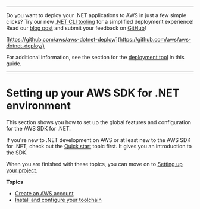 --------

Do you want to deploy your \.NET applications to AWS in just a few simple clicks? Try our new [\.NET CLI tooling](https://www.nuget.org/packages/AWS.Deploy.CLI/) for a simplified deployment experience\! Read our [blog post](https://aws.amazon.com/blogs/developer/reimagining-the-aws-net-deployment-experience/) and submit your feedback on [GitHub](https://github.com/aws/aws-dotnet-deploy)\!

 [https://github.com/aws/aws-dotnet-deploy/](https://github.com/aws/aws-dotnet-deploy/)

For additional information, see the section for the [deployment tool](https://docs.aws.amazon.com/sdk-for-net/v3/developer-guide/deployment-tool.html) in this guide\.

--------

# Setting up your AWS SDK for \.NET environment<a name="net-dg-setup"></a>

This section shows you how to set up the global features and configuration for the AWS SDK for \.NET\.

If you're new to \.NET development on AWS or at least new to the AWS SDK for \.NET, check out the [Quick start](quick-start.md) topic first\. It gives you an introduction to the SDK\.

When you are finished with these topics, you can move on to [Setting up your project](net-dg-config.md)\.

**Topics**
+ [Create an AWS account](net-dg-signup.md)
+ [Install and configure your toolchain](net-dg-dev-env.md)